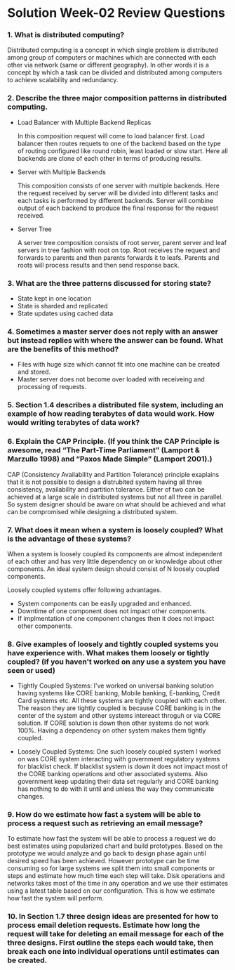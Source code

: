 # Solution Week-02 Review Questions

### 1. What is distributed computing?

   Distributed computing is a concept in which single problem is distributed among group of computers or machines which are connected with each other via network (same or different geography). In other words it is a concept by which a task can be divided and distributed among computers to achieve scalability and redundancy.

### 2. Describe the three major composition patterns in distributed computing.

  * Load Balancer with Multiple Backend Replicas
   
       In this composition request will come to load balancer first. Load balancer then routes requets to one of the backend based on the type of routing configured like round robin, least loaded or slow start. Here all backends are clone of each other in terms of producing results.

  * Server with Multiple Backends
   
       This composition consists of one server with multiple backends. Here the request received by server will be divided into different tasks and each tasks is performed by different backends. Server will combine output of each backend to produce the final response for the request received.

  * Server Tree
   
       A server tree composition consists of root server, parent server and leaf servers in tree fashion with root on top. Root receives the request and forwards to parents and then parents forwards it to leafs. Parents and roots will process results and then send response back.

### 3. What are the three patterns discussed for storing state?

  * State kept in one location
  * State is sharded and replicated
  * State updates using cached data

### 4. Sometimes a master server does not reply with an answer but instead replies with where the answer can be found. What are the benefits of this method?
  
  * Files with huge size which cannot fit into one machine can be created and stored.
  * Master server does not become over loaded with receiveing and processing of requests.

### 5. Section 1.4 describes a distributed file system, including an example of how reading terabytes of data would work. How would writing terabytes of data work?

   

### 6. Explain the CAP Principle. (If you think the CAP Principle is awesome, read “The Part-Time Parliament” (Lamport & Marzullo 1998) and “Paxos Made Simple” (Lamport 2001).)

   CAP (Consistency Availability and Partition Tolerance) principle exaplains that it is not possible to design a distrubited system having all three consistency, availability and partition tolerance. Either of two can be achieved at a large scale in distributed systems but not all three in parallel. So system designer should be aware on what should be achieved and what can be compromised while designing a distributed system.

### 7. What does it mean when a system is loosely coupled? What is the advantage of these systems?

   When a system is loosely coupled its components are almost independent of each other and has very little dependency on or knowledge about other components. An ideal system design should consist of N loosely coupled components.

   Loosely coupled systems offer following advantages.   
  * System components can be easily upgraded and enhanced.
  * Downtime of one component does not impact other components.
  * If implmentation of one component changes then it does not impact other components.

### 8. Give examples of loosely and tightly coupled systems you have experience with. What makes them loosely or tightly coupled? (if you haven't worked on any use a system you have seen or used)

  * Tightly Coupled Systems:
     I've worked on universal banking solution having systems like CORE banking, Mobile banking, E-banking, Credit Card systems etc. All these systems are tightly coupled with each other. The reason they are tightly coupled is because CORE banking is in the center of the system and other systems intereact throguh or via CORE solution. If CORE solution is down then other systems do not work 100%. Having a dependency on other system makes them tightly coupled.

  * Loosely Coupled Systems:
     One such loosely coupled system I worked on was CORE system interacting with government regulatory systems for blacklist check. If blacklist system is down it does not impact most of the CORE banking operations and other associated systems. Also government keep updating their data set regularly and CORE banking has nothing to do with it until and unless the way they communicate changes.

### 9. How do we estimate how fast a system will be able to process a request such as retrieving an email message?

   To estimate how fast the system will be able to process a request we do best estimates using popularized chart and build prototypes. Based on the prototype we would analyze and go back to design phase again until desired speed has been achieved. However prototype can be time consuming so for large systems we split them into small components or steps and estimate how much time each step will take. Disk operations and networks takes most of the time in any operation and we use their estimates using a latest table based on our configuration. This is how we estimate how fast the system will perform.

### 10. In Section 1.7 three design ideas are presented for how to process email deletion requests. Estimate how long the request will take for deleting an email message for each of the three designs. First outline the steps each would take, then break each one into individual operations until estimates can be created.